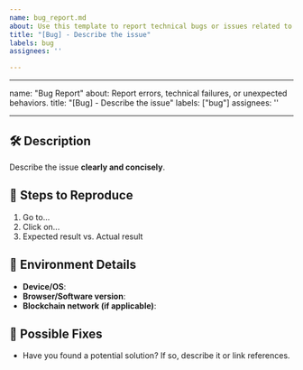 ```yaml
---
name: bug_report.md
about: Use this template to report technical bugs or issues related to DIM.
title: "[Bug] - Describe the issue"
labels: bug
assignees: ''

---
```


---
name: "Bug Report"
about: Report errors, technical failures, or unexpected behaviors.
title: "[Bug] - Describe the issue"
labels: ["bug"]
assignees: ''

---

## 🛠️ Description
Describe the issue **clearly and concisely**.

## 🔹 Steps to Reproduce
1. Go to...
2. Click on...
3. Expected result vs. Actual result

## 📍 Environment Details
- **Device/OS**:  
- **Browser/Software version**:  
- **Blockchain network (if applicable)**:  

## 🔗 Possible Fixes
- Have you found a potential solution? If so, describe it or link references.

